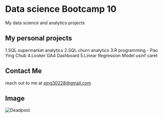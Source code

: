 # Data science Bootcamp 10
My data science and analytics projects

## My personal projects

1.SQL supermarket analytics
2.SQL churn analytics
3.R programming - Pao Ying Chub
4.Looker GA4 Dashboard
5.Linear Regression Model usinf caret

## Contact Me 
reach out to me at ping30228@gmail.com

## Image
![Deadpool](https://pyxis.nymag.com/v1/imgs/c01/74f/e02acfe1741f24eab176d18482ea5912d0-deadpool-wolverine-comics-lede.rhorizontal.w700.jpg)

